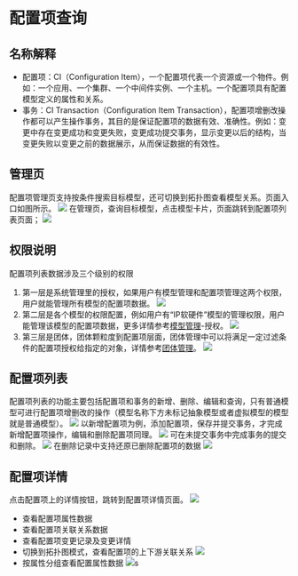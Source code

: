 # 配置项查询

## 名称解释
* 配置项：CI（Configuration Item），一个配置项代表一个资源或一个物件。例如：一个应用、一个集群、一个中间件实例、一个主机。一个配置项具有配置模型定义的属性和关系。
* 事务：CI Transaction（Configuration Item Transaction），配置项增删改操作都可以产生操作事务，其目的是保证配置项的数据有效、准确性。例如：变更中存在变更成功和变更失败，变更成功提交事务，显示变更以后的结构，当变更失败以变更之前的数据展示，从而保证数据的有效性。

## 管理页
配置项管理页支持按条件搜索目标模型，还可切换到拓扑图查看模型关系。页面入口如图所示。
![](images/配置项查询_入口.gif)
在管理页，查询目标模型，点击模型卡片，页面跳转到配置项列表页面；
![](images/配置项查询_配置项列表.gif)

## 权限说明
配置项列表数据涉及三个级别的权限
1. 第一层是系统管理里的授权，如果用户有模型管理和配置项管理这两个权限，用户就能管理所有模型的配置项数据。
   ![](images/配置项查询_权限说明_1.png)
2. 第二层是各个模型的权限配置，例如用户有“IP软硬件”模型的管理权限，用户能管理该模型的配置项数据，更多详情参考[模型管理](../模型管理/模型管理.md)-授权。
   ![](images/配置项查询_权限说明_2.png)
3. 第三层是团体，团体颗粒度到配置项层面，团体管理中可以将满足一定过滤条件的配置项授权给指定的对象，详情参考[团体管理](../系统管理/团体管理.md)。
   ![](images/配置项查询_权限说明_3.png)

## 配置项列表
配置项列表的功能主要包括配置项和事务的新增、删除、编辑和查询，只有普通模型可进行配置项增删改的操作（模型名称下方未标记抽象模型或者虚拟模型的模型就是普通模型）。
![](images/配置项查询_普通模型.png)
以新增配置项为例，添加配置项，保存并提交事务，才完成新增配置项操作，编辑和删除配置项同理。
![](images/配置项查询_配置项列表_添加配置项.gif)
可在未提交事务中完成事务的提交和删除。
![](images/配置项查询_配置项列表_未提交事务.gif)
在删除记录中支持还原已删除配置项的数据
![](images/配置项查询_配置项列表_删除记录.gif)

## 配置项详情
点击配置项上的详情按钮，跳转到配置项详情页面。
![](images/配置项查询_配置项详情.gif)
* 查看配置项属性数据
* 查看配置项关联关系数据
* 查看配置项变更记录及变更详情
* 切换到拓扑图模式，查看配置项的上下游关联关系
![](images/配置项查询_配置项详情_拓扑图.png)
* 按属性分组查看配置属性数据
  ![](images/配置项查询_配置项详情_属性分组.png)s